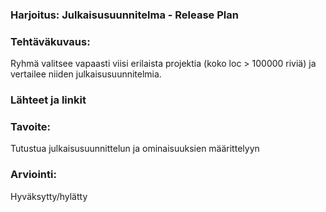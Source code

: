 ### Harjoitus:  Julkaisusuunnitelma - Release Plan

### Tehtäväkuvaus:

Ryhmä valitsee vapaasti viisi erilaista projektia (koko loc > 100000 riviä) ja vertailee niiden julkaisusuunnitelmia. 

### Lähteet ja linkit

### Tavoite:

Tutustua julkaisusuunnittelun ja ominaisuuksien määrittelyyn


### Arviointi:

Hyväksytty/hylätty




